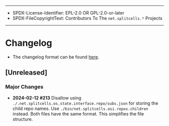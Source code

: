 ----
* SPDX-License-Identifier: EPL-2.0 OR GPL-2.0-or-later
* SPDX-FileCopyrightText: Contributors To The `net.splitcells.*` Projects
----
# Changelog
* The changelog format can be found [here](./src/main/md/net/splitcells/network/guidelines/changelog.md).
## [Unreleased]
### Major Changes
* **2024-02-12 \#213** Disallow using `./.net.splitcells.os.state.interface.repo/subs.json`
  for storing the child repo names.
  Use `./bin/net.splitcells.osi.repos.children` instead.
  Both files have the same format.
  This simplifies the file structure.